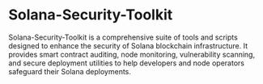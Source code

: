 # Solana-Security-Toolkit
Solana-Security-Toolkit is a comprehensive suite of tools and scripts designed to enhance the security of Solana blockchain infrastructure. It provides smart contract auditing, node monitoring, vulnerability scanning, and secure deployment utilities to help developers and node operators safeguard their Solana deployments.
